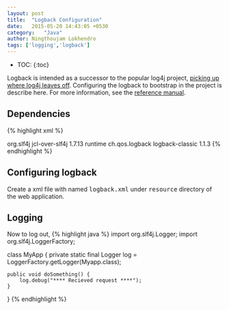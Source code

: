 ```yaml
---
layout: post
title:  "Logback Configuration"
date:   2015-05-20 14:43:05 +0530
category:	"Java"
author:	Ningthoujam Lokhendro
tags: ['logging','logback']
---
```

* TOC:
{:toc}

Logback is intended as a successor to the popular log4j project, [picking up where log4j leaves off][1].
Configuring the logback to bootstrap in the project is describe here. For more information, see the [reference manual][2].

## Dependencies
{% highlight xml %}
<!-- Logging -->
<dependency>
  <groupId>org.slf4j</groupId>
  <artifactId>jcl-over-slf4j</artifactId>
  <version>1.7.13</version>
  <scope>runtime</scope>
</dependency>
<dependency>
  <groupId>ch.qos.logback</groupId>
  <artifactId>logback-classic</artifactId>
  <version>1.1.3</version>
</dependency>
{% endhighlight %}

## Configuring logback
Create a xml file with named <kbd>logback.xml</kbd> under <kbd>resource</kbd> directory of the web application.

<script src="https://gist-it.appspot.com/github/ningthoujam-lokhendro/DeviceDetail/blob/master/redis-device-oui/src/main/resources/logback.xml?footer=minimal"></script>

## Logging
Now to log out,
{% highlight java %}
import org.slf4j.Logger;
import org.slf4j.LoggerFactory;

class MyApp {
	private static final Logger log = LoggerFactory.getLogger(Myapp.class);

	public void doSomething() {
		log.debug("**** Recieved request ****");
	}
}
{% endhighlight %}

[1]: http://logback.qos.ch/reasonsToSwitch.html
[2]: http://logback.qos.ch/manual/index.html
